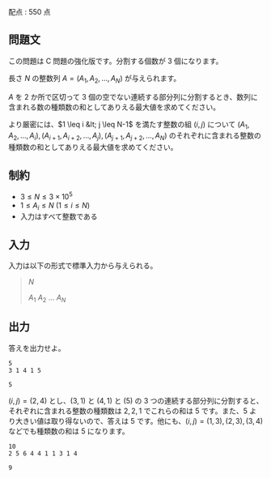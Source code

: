 配点 : $550$ 点

## 問題文

この問題は C 問題の強化版です。分割する個数が $3$ 個になります。

長さ $N$ の整数列 $A=(A_1,A_2,\ldots,A_N)$ が与えられます。

$A$ を $2$ か所で区切って $3$ 個の空でない連続する部分列に分割するとき、数列に含まれる数の種類数の和としてありえる最大値を求めてください。

より厳密には、$1 \leq i &lt; j \leq N-1$ を満たす整数の組 $(i,j)$ について $(A_1,A_2,\ldots,A_i) , (A_{i+1},A_{i+2},\ldots,A_j) , (A_{j+1},A_{j+2},\ldots,A_{N})$ のそれぞれに含まれる整数の種類数の和としてありえる最大値を求めてください。

## 制約

- $3 \leq N \leq 3 \times 10^5$
- $1 \leq A_i \leq N$ ($1 \leq i \leq N$)
- 入力はすべて整数である

## 入力

入力は以下の形式で標準入力から与えられる。

> $N$
> 
> $A_1$ $A_2$ $\ldots$ $A_N$

## 出力

答えを出力せよ。

```input1
5
3 1 4 1 5
```

```output1
5
```

$(i,j)=(2,4)$ とし、$(3,1)$ と $(4,1)$ と $(5)$ の $3$ つの連続する部分列に分割すると、それぞれに含まれる整数の種類数は $2,2,1$ でこれらの和は $5$ です。また、$5$ より大きい値は取り得ないので、答えは $5$ です。他にも、$(i,j)=(1,3),(2,3),(3,4)$ などでも種類数の和は $5$ になります。

```input2
10
2 5 6 4 4 1 1 3 1 4
```

```output2
9
```